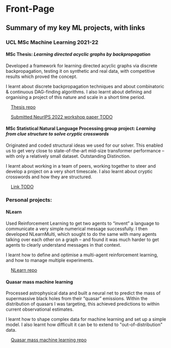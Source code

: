 # Front-Page
## Summary of my key ML projects, with links

### UCL MSc Machine Learning 2021-22 

#### MSc Thesis: *Learning directed acyclic graphs by backpropagation*

Developed a framework for learning directed acyclic graphs via discrete backpropagation, testing it on synthetic and real data, with competitive results which proved the concept.

I learnt about discrete backpropagation techniques and about combinatoric & continuous DAG-finding algorithms. I also learnt about defining and organising a project of this nature and scale in a short time period.

&nbsp;&nbsp;&nbsp;&nbsp;[Thesis repo](https://github.com/DAG-DB/DAG-DB)

&nbsp;&nbsp;&nbsp;&nbsp;[Submitted NeurIPS&nbsp;2022 workshop paper  TODO]()

#### MSc Statistical Natural Language Processing group project: *Learning from clue structure to solve cryptic crosswords*

Originated and coded structural ideas we used for our solver.  This enabled us to get very close to state-of-the-art mid-size transformer performance – with only a relatively small dataset.  Outstanding Distinction.

I learnt about working in a team of peers, working together to steer and develop a project on a very short timescale.  I also learnt about cryptic crosswords and how they are structured.

&nbsp;&nbsp;&nbsp;&nbsp;[Link TODO]()

### Personal projects:

#### NLearn

Used Reinforcement Learning to get two agents to “invent” a language to communicate a very simple numerical message successfully.  I then developed NLearnMulti, which sought to do the same with many agents talking over each other on a graph – and found it was much harder to get agents to clearly understand messages in that context.

I learnt how to define and optimise a multi-agent reinforcement learning, and how to manage multiple experiments.

&nbsp;&nbsp;&nbsp;&nbsp;[NLearn repo](https://github.com/AndrewWren/NLearn)

#### Quasar mass machine learning

Processed astrophysical data and built a neural net to predict the mass of supermassive black holes from their “quasar” emissions.  Within the distribution of quasars I was targeting, this achieved predictions to within current observational estimates.

I learnt how to shape complex data for machine learning and set up a simple model.  I also learnt how difficult it can be to extend to "out-of-distribution" data. 

&nbsp;&nbsp;&nbsp;&nbsp;[Quasar mass machine learning repo](https://github.com/AndrewWren/Quasar-mass-machine-learning)
